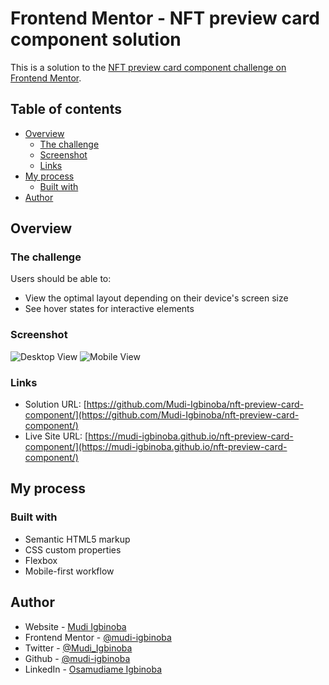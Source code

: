 # Frontend Mentor - NFT preview card component solution

This is a solution to the [NFT preview card component challenge on Frontend Mentor](https://www.frontendmentor.io/challenges/nft-preview-card-component-SbdUL_w0U). 

## Table of contents

- [Overview](#overview)
  - [The challenge](#the-challenge)
  - [Screenshot](#screenshot)
  - [Links](#links)
- [My process](#my-process)
  - [Built with](#built-with)
- [Author](#author)


## Overview

### The challenge

Users should be able to:

- View the optimal layout depending on their device's screen size
- See hover states for interactive elements

### Screenshot
![Desktop View](https://user-images.githubusercontent.com/65790714/209467323-9b4d1d70-5024-4c88-8d8d-fee1d9fe42be.jpg)
![Mobile View](https://user-images.githubusercontent.com/65790714/209467402-29c0c137-2d49-4133-8b8b-a12933f39d5c.jpg)

### Links

- Solution URL: [https://github.com/Mudi-Igbinoba/nft-preview-card-component/](https://github.com/Mudi-Igbinoba/nft-preview-card-component/)
- Live Site URL: [https://mudi-igbinoba.github.io/nft-preview-card-component/](https://mudi-igbinoba.github.io/nft-preview-card-component/)

## My process

### Built with

- Semantic HTML5 markup
- CSS custom properties
- Flexbox
- Mobile-first workflow

## Author

- Website - [Mudi Igbinoba](https://www.mudee.netlify.app)
- Frontend Mentor - [@mudi-igbinoba](https://www.frontendmentor.io/profile/mudi-igbinoba)
- Twitter - [@Mudi_Igbinoba](https://www.twitter.com/mudi_igbinoba)
- Github - [@mudi-igbinoba](https://github.com/mudi-igbinoba)
- LinkedIn - [Osamudiame Igbinoba](https://www.linkedin.com/in/osamudiame-igbinoba/)

